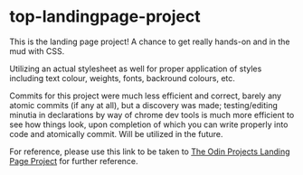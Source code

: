 # top-landingpage-project

This is the landing page project! A chance to get really hands-on and in the mud with CSS.

Utilizing an actual stylesheet as well for proper application of styles including text colour, weights, fonts, backround colours, etc.

Commits for this project were much less efficient and correct, barely any atomic commits (if any at all), but a discovery was made; testing/editing minutia in declarations by way of chrome dev tools is much more efficient to see how things look, upon completion of which you can write properly into code and atomically commit. Will be utilized in the future.

For reference, please use this link to be taken to <a href="https://www.theodinproject.com/lessons/foundations-landing-page">The Odin Projects Landing Page Project</a> for further reference.